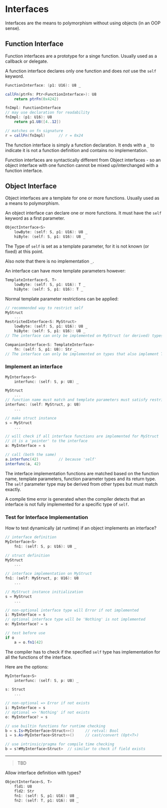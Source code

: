 # Interfaces

Interfaces are the means to polymorphism without using objects (in an OOP sense).

## Function Interface

Function interfaces are a prototype for a singe function. Usually used as a callback or delegate.

A function interface declares only one function and does _not_ use the `self` keyword.

```C#
FunctionInterface: (p1: U16): U8 _

callFn(ptrFn: Ptr<FunctionInterface>): U8
    return ptrFn(0x4242)

fnImpl: FunctionInterface
// may use declaration for readability
fnImpl: (p1: U16): U8
    return p1.U8([4..12])

// matches on fn signature
r = callFn(fnImpl)      // r = 0x24
```

The function interface is simply a function declaration. It ends with a `_` to indicate it is not a function definition and contains no implementation.

Function interfaces are syntactically different from Object interfaces - so an object interface with one function cannot be mixed up/interchanged with a function interface.

## Object Interface

Object interfaces are a template for one or more functions. Usually used as a means to polymorphism.

An object interface can declare one or more functions. It must have the `self` keyword as a first parameter.

```C#
ObjectInterface<S>
    lowByte: (self: S, p1: U16): U8 _
    hiByte: (self: S, p1: U16): U8 _
```

The Type of `self` is set as a template parameter, for it is not known (or fixed) at this point.

Also note that there is no implementation `_`.

An interface can have more template parameters however:

```C#
TemplateInterface<S, T>
    lowByte: (self: S, p1: U16): T _
    hiByte: (self: S, p1: U16): T _
```

Normal template parameter restrictions can be applied:

```csharp
// recommended way to restrict self
MyStruct
    ...
RestrictedInterface<S: MyStruct>
    lowByte: (self: S, p1: U16): U8 _
    hiByte: (self: S, p1: U16): U8 _
// The interface can only be implemented on MyStruct (or derived) types.

CompanionInterface<S: TemplateInterface>
    fn: (self: S, p1: U8): Str _
// The interface can only be implemented on types that also implement TemplateInterface (with any T).
```

### Implement an interface

```C#
MyInterface<S>
    interfunc: (self: S, p: U8) _

MyStruct
    ...
// function name must match and template parameters must satisfy restrictions (none here)
interfunc: (self: MyStruct, p: U8)
    ...

// make struct instance
s = MyStruct
    ...

// will check if all interface functions are implemented for MyStruct
// it is a 'pointer' to the interface
a: MyInterface = s

// call (both the same)
a.interfunc(42)         // because 'self'
interfunc(a, 42)
```

The interface implementation functions are matched based on the function name, template parameters, function parameter types and its return type. The `self` parameter type may be derived from other types but must match exactly.

A compile time error is generated when the compiler detects that an interface is not fully implemented for a specific type of `self`.

### Test for Interface Implementation

How to test dynamically (at runtime) if an object implements an interface?

```csharp
// interface definition
MyInterface<S>
    fn1: (self: S, p: U16): U8 _

// struct definition
MyStruct
    ...

// interface implementation on MyStruct
fn1: (self: MyStruct, p: U16): U8
    ...

// MyStruct instance initialization
s = MyStruct
    ...

// non-optional interface type will Error if not implemented
i: MyInterface = s
// optional interface type will be 'Nothing' is not implemented
o: MyInterface? = s

// test before use
if o
    a = o.fn1(42)
```

The compiler has to check if the specified `self` type has implementation for all the functions of the interface.

Here are the options:

```csharp
MyInterface<S>
    interfunc: (self: S, p: U8) _

s: Struct
    ...

// non-optional => Error if not exists
i: MyInterface = s
// optional => 'Nothing' if not exists
o: MyInterface? = s

// use builtin functions for runtime checking
b = s.Is<MyInterface<Struct>>()     // retval: Bool
i = s.As<MyInterface<Struct>>()     // cast/convert (Opt<T>)

// use intrinsic/pragma for compile time checking
b = s?#MyInterface<Struct>  // similar to check if field exists
```

---

>TBD

Allow interface definition with types?

```csharp
ObjectInterface<S, T>
    fld1: U8
    fld2: Str
    fn1: (self: S, p1: U16): U8 _
    fn2: (self: T, p1: U16): U8 _
```
